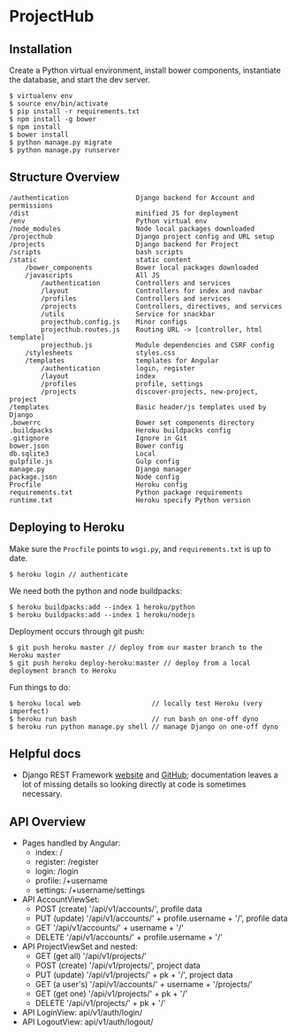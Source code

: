 # ProjectHub

## Installation

Create a Python virtual environment, install bower components, instantiate the database, and start the dev server.
	
	$ virtualenv env
	$ source env/bin/activate
	$ pip install -r requirements.txt
	$ npm install -g bower
	$ npm install
	$ bower install
	$ python manage.py migrate
	$ python manage.py runserver

## Structure Overview

    /authentication                 Django backend for Account and permissions
    /dist                           minified JS for deployment
    /env                            Python virtual env
    /node_modules                   Node local packages downloaded
    /projecthub                     Django project config and URL setup
    /projects                       Django backend for Project
    /scripts                        bash scripts
    /static                         static content
        /bower_components           Bower local packages downloaded
        /javascripts                All JS
            /authentication         Controllers and services
            /layout                 Controllers for index and navbar
            /profiles               Controllers and services
            /projects               Controllers, directives, and services
            /utils                  Service for snackbar
            projecthub.config.js    Minor configs
            projecthub.routes.js    Routing URL -> [controller, html template]
            projecthub.js           Module dependencies and CSRF config
        /stylesheets                styles.css
        /templates                  templates for Angular
            /authentication         login, register
            /layout                 index
            /profiles               profile, settings
            /projects               discover-projects, new-project, project
    /templates                      Basic header/js templates used by Django
    .bowerrc                        Bower set components directory
    .buildpacks                     Heroku buildpacks config
    .gitignore                      Ignore in Git
    bower.json                      Bower config
    db.sqlite3                      Local
    gulpfile.js                     Gulp config
    manage.py                       Django manager
    package.json                    Node config
    Procfile                        Heroku config
    requirements.txt                Python package requirements
    runtime.txt                     Heroku specify Python version

## Deploying to Heroku

Make sure the `Procfile` points to `wsgi.py`, and `requirements.txt` is up to date. 

    $ heroku login // authenticate

We need both the python and node buildpacks:

    $ heroku buildpacks:add --index 1 heroku/python
    $ heroku buildpacks:add --index 1 heroku/nodejs

Deployment occurs through git push:
    
    $ git push heroku master // deploy from our master branch to the Heroku master
    $ git push heroku deploy-heroku:master // deploy from a local deployment branch to Heroku

Fun things to do:
    
    $ heroku local web                  // locally test Heroku (very imperfect)
    $ heroku run bash                   // run bash on one-off dyno
    $ heroku run python manage.py shell // manage Django on one-off dyno

## Helpful docs

* Django REST Framework [website](http://www.django-rest-framework.org) and [GitHub](https://github.com/encode/django-rest-framework/tree/24791cb353d1924086b30abe2188280547d9a6c4); documentation leaves a lot of missing details so looking directly at code is sometimes necessary.

## API Overview

* Pages handled by Angular:
    * index:          /
    * register:       /register
    * login:          /login
    * profile:        /+username
    * settings:       /+username/settings
* API AccountViewSet:
    * POST (create)   '/api/v1/accounts/', profile data
    * PUT (update)    '/api/v1/accounts/' + profile.username + '/', profile data
    * GET             '/api/v1/accounts/' + username + '/'
    * DELETE          '/api/v1/accounts/' + profile.username + '/'
* API ProjectViewSet and nested: 
    * GET (get all)   '/api/v1/projects/'
    * POST (create)   '/api/v1/projects/', project data
    * PUT (update)    '/api/v1/projects/' + pk + '/', project data
    * GET (a user's)  '/api/v1/accounts/' + username + '/projects/'
    * GET (get one)   '/api/v1/projects/' + pk + '/'
    * DELETE          '/api/v1/projects/' + pk + '/'
* API LoginView:      api/v1/auth/login/
* API LogoutView:     api/v1/auth/logout/

